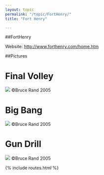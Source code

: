 ```yaml
---
layout: topic
permalink: "/topic/FortHenry/"
title: "Fort Henry"

---
```


##FortHenry


Website: http://www.forthenry.com/home.htm

##Pictures

<h1>Final Volley</h1>
<img src="images/blr/final-volley.jpg">

<body>&copy;Bruce Rand 2005

<h1>Big Bang</h1>
<img src="images/blr/bang1.jpg">

<body>&copy;Bruce Rand 2005

<h1>Gun Drill</h1>
<img src="images/blr/gun_drill.jpg">

<body>&copy;Bruce Rand 2005

{% include routes.html %}
